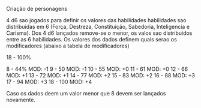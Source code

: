 Criação de personagens

4 d6 sao jogados para definir os valores das habilidades 
habilidades sao distribuidas em 6 (Força, Destreza, Constituição, Sabedoria, Inteligencia e Carisma). Dos 4 d6 lançados remove-se o menor, os valos sao distribuidos entre as 6 habilidades.
Os valores dos dados definem quais serao os modificadores (abaixo a tabela de modificadores)

18 - 100%

8 - 44%	MOD: -1
9 - 50	MOD: -1
10 - 55	MOD: +0
11 - 61	MOD: +0
12 - 66	MOD: +1
13 - 72	MOD: +1
14 - 77	MOD: +2
15 - 83	MOD: +2
16 - 88	MOD: +3
17 - 94	MOD: +3
18 - 100 MOD: +4

Caso os dados deem um valor menor que 8 devem ser lançados novamente.